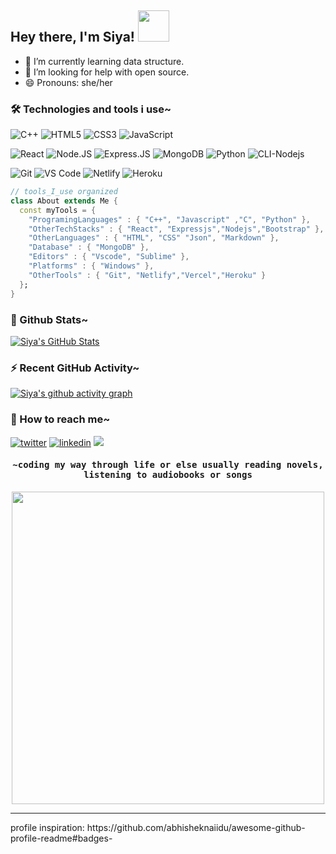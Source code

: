 
## Hey there, I'm Siya! <img src="https://media.giphy.com/media/mGcNjsfWAjY5AEZNw6/giphy.gif" width="50">

- 🌱 I’m currently learning data structure.
- 🤔 I’m looking for help with open source.
- 😄 Pronouns: she/her

### 🛠 Technologies and tools i use~
![C++](https://img.shields.io/badge/-C++-00599C?style=plastic&logo=c)
![HTML5](https://img.shields.io/badge/-HTML5-%23E44D27?style=flat-square&logo=html5&logoColor=ffffff)
![CSS3](https://img.shields.io/badge/-CSS3-%231572B6?style=flat-square&logo=css3)
![JavaScript](https://img.shields.io/badge/-JavaScript-%23F7DF1C?style=flat-square&logo=javascript&logoColor=000000&labelColor=%23F7DF1C&color=%23FFCE5A)

![React](https://img.shields.io/badge/-React-%23282C34?style=flat-square&logo=react)
![Node.JS](https://img.shields.io/badge/-Node.JS-black?style=plastic&logo=Node.js) 
![Express.JS](https://img.shields.io/badge/-Express.JS-c7b198?style=plastic&logo=Express.JS) 
![MongoDB](https://img.shields.io/badge/-MongoDB-black?style=plastic&logo=mongodb)
![Python](https://img.shields.io/badge/-Python-8fcfd1?style=plastic&logo=Python)
![CLI-Nodejs](https://img.shields.io/badge/Nodejs-CLI%20-purple.svg)

![Git](https://img.shields.io/badge/-Git-%23F05032?style=flat-square&logo=git&logoColor=%23ffffff)
![VS Code](https://img.shields.io/badge/-VSCode-%23007ACC?style=flat-square&logo=visual-studio-code)
![Netlify](https://img.shields.io/badge/-Netlify-%2300C7B7?style=flat-square&logo=netlify&logoColor=ffffff)
![Heroku](https://img.shields.io/badge/Heroku-430098?style=flat&logo=heroku&logoColor=white)

```dart 
// tools_I_use organized
class About extends Me { 
  const myTools = {  
    "ProgramingLanguages" : { "C++", "Javascript" ,"C", "Python" },
    "OtherTechStacks" : { "React", "Expressjs","Nodejs","Bootstrap" },
    "OtherLanguages" : { "HTML", "CSS" "Json", "Markdown" },
    "Database" : { "MongoDB" },
    "Editors" : { "Vscode", "Sublime" },
    "Platforms" : { "Windows" },
    "OtherTools" : { "Git", "Netlify","Vercel","Heroku" }
  };
}
```

### 📝 Github Stats~
<a href="https://github.com/sia162/sia162">
  <img align="center" src="https://github-readme-stats.vercel.app/api?username=sia162&show_icons=true&line_height=27&count_private=true&title_color=ffffff&text_color=c9cacc&icon_color=2bbc8a&bg_color=1d1f21" alt="Siya's GitHub Stats" />
</a>

<!-- ### 🔥 Streak Stats~ -->
<!-- 
  <a href="https://github.com/DenverCoder1/github-readme-streak-stats">
    <img title="🔥 Get streak stats for your profile at git.io/streak-stats" alt="DenverCoder1's streak" src="https://github-readme-streak-stats.herokuapp.com/?user=sia162&theme=monokai-metallian&hide_border=true"/>
  </a> -->
 

### ⚡ Recent GitHub Activity~
[![Siya's github activity graph](https://activity-graph.herokuapp.com/graph?username=sia162&theme=xcode)](https://github.com/ashutosh00710/github-readme-activity-graph)

### 🔗 How to reach me~
[![twitter](https://img.shields.io/badge/twitter-1DA1F2?style=for-the-badge&logo=twitter&logoColor=white)](https://twitter.com/hexcodesiya)       [![linkedin](https://img.shields.io/badge/linkedin-0A66C2?style=for-the-badge&logo=linkedin&logoColor=white)](https://www.linkedin.com/in/siyabanodha162/)  <a target="_blank" href="mailto:siyabanodha@gmail.com"><img src="https://img.shields.io/badge/-Gmail-D14836?style=for-the-badge&logo=Gmail&logoColor=white"></img></a>

<h4 align="center"><samp>~coding my way through life or else usually reading novels, listening to audiobooks or songs </samp></h4>
<p align="center"><img height="500" src="https://monophy.com/media/Qs7WbYem6RDksHxd1l/monophy.gif" /></p>


<hr></hr>
profile inspiration: https://github.com/abhisheknaiidu/awesome-github-profile-readme#badges-

